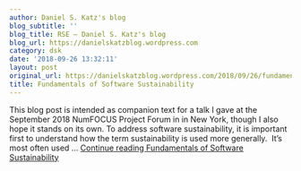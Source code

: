 ```yaml
---
author: Daniel S. Katz's blog
blog_subtitle: ''
blog_title: RSE – Daniel S. Katz's blog
blog_url: https://danielskatzblog.wordpress.com
category: dsk
date: '2018-09-26 13:32:11'
layout: post
original_url: https://danielskatzblog.wordpress.com/2018/09/26/fundamentals-of-software-sustainability/
title: Fundamentals of Software Sustainability
---
```


This blog post is intended as companion text for a talk I gave at the September 2018 NumFOCUS Project Forum in in New York, though I also hope it stands on its own. To address software sustainability, it is important first to understand how the term sustainability is used more generally.  It&#8217;s most often used &#8230; <a href="https://danielskatzblog.wordpress.com/2018/09/26/fundamentals-of-software-sustainability/" class="more-link">Continue reading <span class="screen-reader-text">Fundamentals of Software Sustainability</span></a>